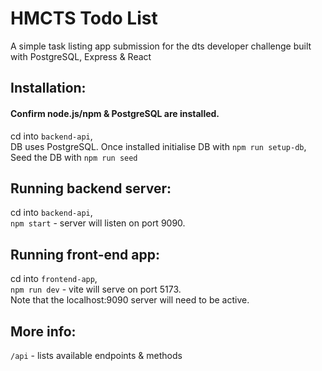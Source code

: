 # HMCTS Todo List
A simple task listing app submission for the dts developer challenge built with PostgreSQL, Express & React

## Installation:  
#### Confirm node.js/npm & PostgreSQL are installed. 
cd into `backend-api`,  
DB uses PostgreSQL. Once installed initialise DB with `npm run setup-db`,  
Seed the DB with `npm run seed`

## Running backend server:  
cd into `backend-api`,  
`npm start` - server will listen on port 9090.  


## Running front-end app:  
cd into `frontend-app`,  
`npm run dev` - vite will serve on port 5173.  
Note that the localhost:9090 server will need to be active.

## More info:
`/api` - lists available endpoints & methods
